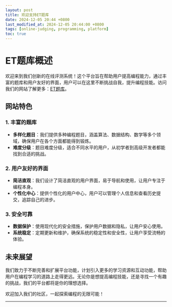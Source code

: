 ```yaml
---
layout: post
title: 欢迎支持ET题库
date: 2024-12-05 20:44 +0800
last_modified_at: 2024-12-05 20:44:00 +0800
tags: [online-judging, programming, platform]
toc: true
---
```


# ET题库概述

欢迎来到我们创新的在线评测系统！这个平台旨在帮助用户提高编程能力，通过丰富的题库和用户友好的界面，用户可以在这里不断挑战自我，提升编程技能。访问我们的网站了解更多：[ET题库](https://eternity-sky.github.io/OI/)。

## 网站特色

### 1. 丰富的题库

- **多样化题目**：我们提供多种编程题目，涵盖算法、数据结构、数学等多个领域，确保用户在各个方面都能得到锻炼。
- **难度分级**：题目难度分级，适合不同水平的用户，从初学者到高级开发者都能找到合适的挑战。

### 2. 用户友好的界面

- **简洁直观**：我们设计了简洁直观的用户界面，易于导航和使用，让用户专注于编程本身。
- **个性化中心**：提供个性化的用户中心，用户可以管理个人信息和查看历史提交，追踪自己的进步。

### 3. 安全可靠

- **数据保护**：使用现代化的安全措施，保护用户数据和隐私，让用户安心使用。
- **系统稳定**：定期更新和维护，确保系统的稳定性和安全性，让用户享受流畅的体验。

## 未来展望

我们致力于不断完善和扩展平台功能，计划引入更多的学习资源和互动功能，帮助用户在编程学习的道路上走得更远。无论你是想提高编程技能，还是寻找一个有趣的挑战，我们的平台都将是你的理想选择。

欢迎加入我们的社区，一起探索编程的无限可能！

---

